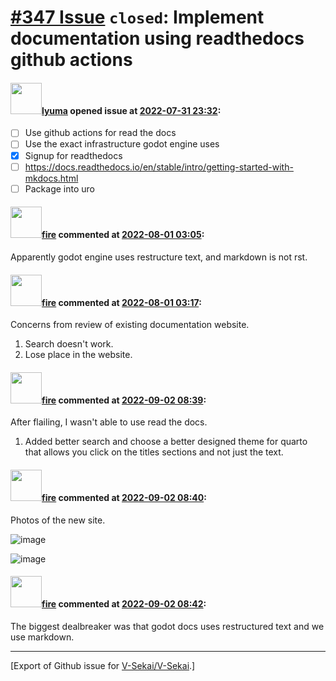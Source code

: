 # [\#347 Issue](https://github.com/V-Sekai/V-Sekai/issues/347) `closed`: Implement documentation using readthedocs github actions

#### <img src="https://avatars.githubusercontent.com/u/39946030?v=4" width="50">[lyuma](https://github.com/lyuma) opened issue at [2022-07-31 23:32](https://github.com/V-Sekai/V-Sekai/issues/347):

- [ ] Use github actions for read the docs
- [ ] Use the exact infrastructure godot engine uses
- [x] Signup for readthedocs
- [ ] https://docs.readthedocs.io/en/stable/intro/getting-started-with-mkdocs.html
- [ ] Package into uro

#### <img src="https://avatars.githubusercontent.com/u/32321?u=c2e06a3d2b49a467aa907e54aa259516440267cc&v=4" width="50">[fire](https://github.com/fire) commented at [2022-08-01 03:05](https://github.com/V-Sekai/V-Sekai/issues/347#issuecomment-1200635858):

Apparently godot engine uses restructure text, and markdown is not rst.

#### <img src="https://avatars.githubusercontent.com/u/32321?u=c2e06a3d2b49a467aa907e54aa259516440267cc&v=4" width="50">[fire](https://github.com/fire) commented at [2022-08-01 03:17](https://github.com/V-Sekai/V-Sekai/issues/347#issuecomment-1200644087):

Concerns from review of existing documentation website.

1. Search doesn't work.
2. Lose place in the website.

#### <img src="https://avatars.githubusercontent.com/u/32321?u=c2e06a3d2b49a467aa907e54aa259516440267cc&v=4" width="50">[fire](https://github.com/fire) commented at [2022-09-02 08:39](https://github.com/V-Sekai/V-Sekai/issues/347#issuecomment-1235232111):

After flailing, I wasn't able to use read the docs.

1. Added better search and choose a better designed theme for quarto that allows you click on the titles sections and not just the text.

#### <img src="https://avatars.githubusercontent.com/u/32321?u=c2e06a3d2b49a467aa907e54aa259516440267cc&v=4" width="50">[fire](https://github.com/fire) commented at [2022-09-02 08:40](https://github.com/V-Sekai/V-Sekai/issues/347#issuecomment-1235232783):

Photos of the new site.

![image](https://user-images.githubusercontent.com/32321/188100232-5ec16d3b-83a0-4a20-a47d-222fddeaade7.png)

![image](https://user-images.githubusercontent.com/32321/188100281-6b1b6871-d0b5-4261-bd3a-0ffd8a5bc7ae.png)

#### <img src="https://avatars.githubusercontent.com/u/32321?u=c2e06a3d2b49a467aa907e54aa259516440267cc&v=4" width="50">[fire](https://github.com/fire) commented at [2022-09-02 08:42](https://github.com/V-Sekai/V-Sekai/issues/347#issuecomment-1235233879):

The biggest dealbreaker was that godot docs uses restructured text and we use markdown.


-------------------------------------------------------------------------------



[Export of Github issue for [V-Sekai/V-Sekai](https://github.com/V-Sekai/V-Sekai).]
